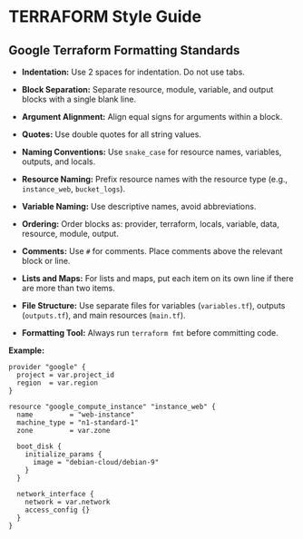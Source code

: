 # TERRAFORM Style Guide

## Google Terraform Formatting Standards

- **Indentation:** Use 2 spaces for indentation. Do not use tabs.

- **Block Separation:** Separate resource, module, variable, and output blocks with a single blank line.

- **Argument Alignment:** Align equal signs for arguments within a block.

- **Quotes:** Use double quotes for all string values.

- **Naming Conventions:** Use `snake_case` for resource names, variables, outputs, and locals.

- **Resource Naming:** Prefix resource names with the resource type (e.g., `instance_web`, `bucket_logs`).

- **Variable Naming:** Use descriptive names, avoid abbreviations.

- **Ordering:** Order blocks as: provider, terraform, locals, variable, data, resource, module, output.

- **Comments:** Use `#` for comments. Place comments above the relevant block or line.

- **Lists and Maps:** For lists and maps, put each item on its own line if there are more than two items.

- **File Structure:** Use separate files for variables (`variables.tf`), outputs (`outputs.tf`), and main resources (`main.tf`).

- **Formatting Tool:** Always run `terraform fmt` before committing code.

**Example:**

```hcl
provider "google" {
  project = var.project_id
  region  = var.region
}

resource "google_compute_instance" "instance_web" {
  name         = "web-instance"
  machine_type = "n1-standard-1"
  zone         = var.zone

  boot_disk {
    initialize_params {
      image = "debian-cloud/debian-9"
    }
  }

  network_interface {
    network = var.network
    access_config {}
  }
}
```
